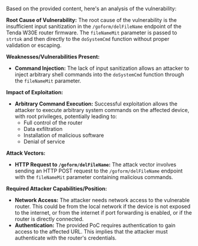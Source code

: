 Based on the provided content, here's an analysis of the vulnerability:

**Root Cause of Vulnerability:**
The root cause of the vulnerability is the insufficient input sanitization in the `/goform/delFileName` endpoint of the Tenda W30E router firmware. The `fileNameMit` parameter is passed to `strtok` and then directly to the `doSystemCmd` function without proper validation or escaping.

**Weaknesses/Vulnerabilities Present:**
- **Command Injection:** The lack of input sanitization allows an attacker to inject arbitrary shell commands into the `doSystemCmd` function through the `fileNameMit` parameter.

**Impact of Exploitation:**
- **Arbitrary Command Execution:** Successful exploitation allows the attacker to execute arbitrary system commands on the affected device, with root privileges, potentially leading to:
    - Full control of the router
    - Data exfiltration
    - Installation of malicious software
    - Denial of service

**Attack Vectors:**
- **HTTP Request to `/goform/delFileName`:** The attack vector involves sending an HTTP POST request to the `/goform/delFileName` endpoint with the `fileNameMit` parameter containing malicious commands.

**Required Attacker Capabilities/Position:**
- **Network Access:** The attacker needs network access to the vulnerable router. This could be from the local network if the device is not exposed to the internet, or from the internet if port forwarding is enabled, or if the router is directly connected.
- **Authentication:** The provided PoC requires authentication to gain access to the affected URL. This implies that the attacker must authenticate with the router's credentials.